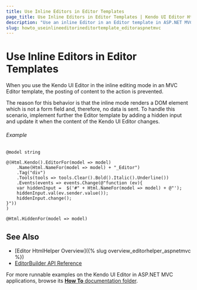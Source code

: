 ```yaml
---
title: Use Inline Editors in Editor Templates
page_title: Use Inline Editors in Editor Templates | Kendo UI Editor HtmlHelper
description: "Use an inline Editor in an Editor template in ASP.NET MVC applications."
slug: howto_useinlineeditorineditortemplate_editoraspnetmvc
---
```


# Use Inline Editors in Editor Templates

When you use the Kendo UI Editor in the inline editing mode in an MVC Editor template, the posting of content to the action is prevented.

The reason for this behavior is that the inline mode renders a DOM element which is not a form field and, therefore, no data is sent. To handle this scenario, implement further the Editor template by adding a hidden input and update it when the content of the Kendo UI Editor changes.

###### Example

```tab-Razor
@model string

@(Html.Kendo().EditorFor(model => model)
    .Name(Html.NameFor(model => model) + "_Editor")
    .Tag("div")
    .Tools(tools => tools.Clear().Bold().Italic().Underline())
    .Events(events => events.Change(@"function (ev){
    var hiddenInput =  $('#" + Html.NameFor(model => model) + @"');
    hiddenInput.val(ev.sender.value());
    hiddenInput.change();
}"))
)

@Html.HiddenFor(model => model)
```

## See Also

* [Editor HtmlHelper Overview]({% slug overview_editorhelper_aspnetmvc %})
* [EditorBuilder API Reference](http://docs.telerik.com/kendo-ui/api/Kendo.Mvc.UI.Fluent/EditorBuilder)

For more runnable examples on the Kendo UI Editor in ASP.NET MVC applications, browse its [**How To** documentation folder](/helpers/editor/how-to/).
